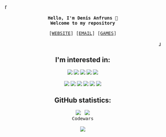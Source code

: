 <!-- Inspiration:
https://github.com/mouredev
https://github.com/owl4ce
https://www.jasongaylord.com/blog/2020/10/28/implementing-github-readme-statistics -->

<!-- Profile & Contact -->
<p align="left"><strong><samp>「</samp></strong></p>
    <p align="center">
      <samp>
            <b>
            Hello, I'm Denis Anfruns 👋<br>
            Welcome to my repository<br><br>
            </b>
            [<a href="https://anfruns-denis.dev/" target="_blank">WEBSITE</a>]
            [<a href="mailto:anfruns.denis@gmail.com">EMAIL</a>]
            [<a href="https://hunkstalker.itch.io/" target="_blank">GAMES</a>]
      </samp><br>
    </p>
<p align="right"><strong><samp>」</samp></strong></p>

<div align="center">
    <!-- I am interested in -->
    <p align="center">
      <h2>I'm interested in:</h2>
    </p>
</div>
<div align="center">
    <p>
        <img src="https://img.shields.io/badge/.Net-512BD4?style=for-the-badge&logo=.Net&logoColor=white&labelColor=101010" />
        <img src="https://img.shields.io/badge/Azure-0078D4?style=for-the-badge&logo=Microsoft Azure&logoColor=white&labelColor=101010" />
        <img src="https://img.shields.io/badge/Flutter-02569B?style=for-the-badge&logo=Flutter&logoColor=white&labelColor=101010" />
        <img src="https://img.shields.io/badge/Firebase-FFCA28?style=for-the-badge&logo=Firebase&logoColor=white&labelColor=101010" />
        <img src="https://img.shields.io/badge/Python-3776AB?style=for-the-badge&logo=Python&logoColor=white&labelColor=101010" />
        <br><br>
        <img src="https://img.shields.io/badge/git-d84a34?style=for-the-badge&logo=git&logoColor=white&labelColor=101010" />
        <img src="https://img.shields.io/badge/Astro-FF5D01?style=for-the-badge&logo=Astro&logoColor=white&labelColor=101010" />
        <img src="https://img.shields.io/badge/React-61dbfb?style=for-the-badge&logo=React&logoColor=white&labelColor=101010" />
        <img src="https://img.shields.io/badge/Next-000000?style=for-the-badge&logo=Next.js&logoColor=white&labelColor=101010" />
        <img src="https://img.shields.io/badge/Solid-2C4F7C?style=for-the-badge&logo=Solid&logoColor=white&labelColor=101010" />
        <img src="https://img.shields.io/badge/Godot-478CBF?style=for-the-badge&logo=Godot Engine&logoColor=white&labelColor=101010" />
        </br>
    </p>
</div>
<p>

<div align="center">
    <!-- GitHub statistics -->
    <p align="center">
      <h2>GitHub statistics:</h2>
    </p>
</div>

<p align="center">
    <!-- <img alt="GitHub Stats" src="https://github-readme-stats.vercel.app/api?username=hunkstalker&count_private=true&show_icons=true&theme=dark"/> -->
    <img src="https://github.com/hunkstalker/github-stats/blob/master/generated/overview.svg"/>&nbsp;&nbsp;
    <img src="https://github.com/hunkstalker/github-stats/blob/master/generated/languages.svg"/>
    <br>
  <samp>Codewars</samp>
    <br><br>
  <a href="https://www.codewars.com/r/SsLXLw" target="_blank"><img src="https://www.codewars.com/users/hunkstalker/badges/large"/></a>
  <!-- <img alt="HackTheBox" src="https://www.hackthebox.eu/badge/image/1009234"/> -->
</p>

